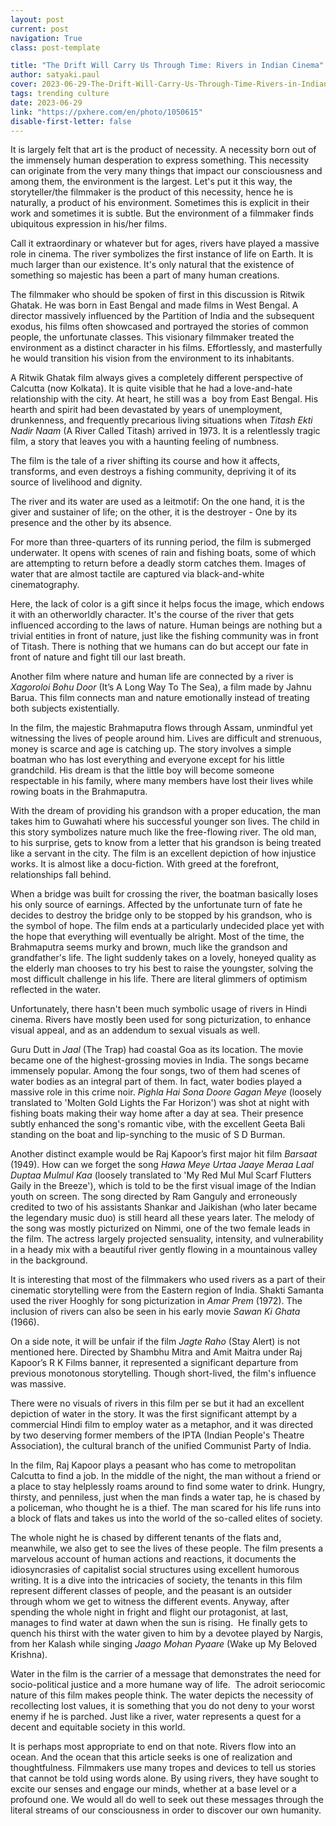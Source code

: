 ```yaml
---
layout: post
current: post
navigation: True
class: post-template

title: "The Drift Will Carry Us Through Time: Rivers in Indian Cinema"
author: satyaki.paul
cover: 2023-06-29-The-Drift-Will-Carry-Us-Through-Time-Rivers-in-Indian-Cinema-landscape-sea-coast-water-nature-boat-morning-shore-lake-river-ship-summer-travel-transportation-reflection-vehicle-bay-landmark-blue-reservoir-tourism-b.jpg
tags: trending culture
date: 2023-06-29
link: "https://pxhere.com/en/photo/1050615"
disable-first-letter: false
---
```

<p class="ql-align-justify">It is largely felt that art is the product of necessity. A necessity born out of the immensely human desperation to express something. This necessity can originate from the very many things that impact our consciousness and among them, the environment is the largest. Let's put it this way, the storyteller/the filmmaker is the product of this necessity, hence he is naturally, a&nbsp;product of his environment. Sometimes this is explicit in their work and sometimes it is subtle. But the environment of a filmmaker finds ubiquitous expression in his/her films.&nbsp;</p><p class="ql-align-justify">Call it extraordinary or whatever but for ages, rivers have played a massive role in cinema. The river symbolizes the first instance of life on Earth. It is much larger than our existence. It's only natural that the existence of something so majestic has been a part of many human creations.&nbsp;</p><p class="ql-align-justify">The filmmaker who should be spoken of first in this discussion is Ritwik Ghatak. He was born in East Bengal and made films in West Bengal. A director massively influenced by the Partition of India and the subsequent exodus, his films often showcased and portrayed the stories of common people, the unfortunate classes. This visionary filmmaker treated the environment as a distinct character in his films. Effortlessly, and masterfully he would transition his vision from the environment to its inhabitants.</p><p class="ql-align-justify">A Ritwik Ghatak film always gives a completely different perspective of Calcutta (now Kolkata). It is quite visible that he had a love-and-hate relationship with the city. At heart, he still was a&nbsp; boy from East Bengal. His hearth and spirit had been devastated by years of unemployment, drunkenness, and frequently precarious living situations when <em >Titash Ekti Nadir Naam</em> (A River Called Titash) arrived in 1973. It is a relentlessly tragic film, a story that leaves you with a haunting feeling of numbness.&nbsp;</p><p class="ql-align-justify">The film is the tale of a river shifting its course and how it affects, transforms, and even destroys a fishing community, depriving it of its source of livelihood and dignity.&nbsp;</p><p class="ql-align-justify">The river and its water are used as a leitmotif: On the one hand, it is the giver and sustainer of life; on the other, it is the destroyer - One by its presence and the other by its absence.&nbsp;</p><p class="ql-align-justify">For more than three-quarters of its running period, the film is submerged underwater. It opens with scenes of rain and fishing boats, some of which are attempting to return before a deadly storm catches them. Images of water that are almost tactile are captured via black-and-white cinematography.&nbsp;</p><p class="ql-align-justify">Here, the lack of color is a gift since it helps focus the image, which endows it with an otherworldly character. It's the course of the river that gets influenced according to the laws of nature. Human beings are nothing but a trivial entities in front of nature, just like the fishing community was in front of Titash. There is nothing that we humans can do but accept our fate in front of nature and fight till our last breath.&nbsp;</p><p class="ql-align-justify">Another film where nature and human life are connected by a river is <em >Xagoroloi Bohu Door</em> (It’s A Long Way To The Sea), a film made by Jahnu Barua. This film connects man and nature emotionally instead of treating both subjects existentially.&nbsp;</p><p class="ql-align-justify">In the film, the majestic Brahmaputra flows through Assam, unmindful yet witnessing the lives of people around him. Lives are difficult and strenuous, money is scarce and age is catching up. The story involves a simple boatman who has lost everything and everyone except for his little grandchild. His dream is that the little boy will become someone respectable in his family, where many members have lost their lives while rowing boats in the Brahmaputra.&nbsp;</p><p class="ql-align-justify">With the dream of providing his grandson with a proper education, the man takes him to Guwahati where his successful younger son lives. The child in this story symbolizes nature much like the free-flowing river. The old man, to his surprise, gets to know from a letter that his grandson is being treated like a servant in the city. The film is an excellent depiction of how injustice works. It is almost like a docu-fiction. With greed at the forefront, relationships fall behind.&nbsp;</p><p class="ql-align-justify">When a bridge was built for crossing the river, the boatman basically loses his only source of earnings. Affected by the unfortunate turn of fate he decides to destroy the bridge only to be stopped by his grandson, who is the symbol of hope. The film ends at a particularly undecided place yet with the hope that everything will eventually be alright. Most of the time, the Brahmaputra seems murky and brown, much like the grandson and grandfather's life. The light suddenly takes on a lovely, honeyed quality as the elderly man chooses to try his best to raise the youngster, solving the most difficult challenge in his life. There are literal glimmers of optimism reflected in the water.&nbsp;&nbsp;&nbsp;&nbsp;&nbsp;</p><p class="ql-align-justify">Unfortunately, there hasn't been much symbolic usage of rivers in Hindi cinema. Rivers have mostly been used for song picturization, to enhance visual appeal, and as an addendum to sexual visuals as well.&nbsp;</p><p class="ql-align-justify">Guru Dutt in <em >Jaal </em>(The Trap) had coastal Goa as its location. The movie became one of the highest-grossing movies in India. The songs became immensely popular. Among the four songs, two of them had scenes of water bodies as an integral part of them. In fact, water bodies played a massive role in this crime noir. <em >Pighla Hai Sona Doore Gagan Meye </em>(loosely translated to 'Molten Gold Lights the Far Horizon') was shot at night with fishing boats making their way home after a day at sea. Their presence subtly enhanced the song's romantic vibe, with the excellent Geeta Bali standing on the boat and lip-synching to the music of S D Burman.&nbsp;&nbsp;</p><p class="ql-align-justify">Another distinct example would be Raj Kapoor’s first major hit film <em >Barsaat</em>&nbsp; (1949). How can we forget the song <em >Hawa Meye Urtaa Jaaye Meraa Laal Duptaa Mulmul Kaa </em>(loosely translated to 'My Red Mul Mul Scarf Flutters Gaily in the Breeze'), which is told to be the first visual image of the Indian youth on screen. The song directed by Ram Ganguly and erroneously credited to two of his assistants Shankar and Jaikishan (who later became the legendary music duo) is still heard all these years later. The melody of the song was mostly picturized on Nimmi, one of the two female leads in the film. The actress largely projected sensuality, intensity, and vulnerability in a heady mix with a beautiful river gently flowing in a mountainous valley in the background.&nbsp;</p><p class="ql-align-justify">It is interesting that most of the filmmakers who used rivers as a part of their cinematic storytelling were from the Eastern region of India. Shakti Samanta used the river Hooghly for song picturization in <em >Amar Prem</em> (1972). The inclusion of rivers can also be seen in his early movie <em >Sawan Ki Ghata</em> (1966).&nbsp;</p><p class="ql-align-justify">On a side note, it will be unfair if the film <em >Jagte Raho</em> (Stay Alert) is not mentioned here. Directed by Shambhu Mitra and Amit Maitra under Raj Kapoor’s R K Films banner, it represented a significant departure from previous monotonous storytelling. Though short-lived, the film's influence was massive.&nbsp;</p><p class="ql-align-justify">There were no visuals of rivers in this film per se but it had an excellent depiction of water in the story. It was the first significant attempt by a commercial Hindi film to employ water as a metaphor, and it was directed by two deserving former members of the IPTA (Indian People's Theatre Association), the cultural branch of the unified Communist Party of India.&nbsp;</p><p class="ql-align-justify">In the film, Raj Kapoor plays a peasant who has come to metropolitan Calcutta to find a job. In the middle of the night, the man without a friend or a place to stay helplessly roams around to find some water to drink. Hungry, thirsty, and penniless, just when the man finds a water tap, he is chased by a policeman, who thought he is a thief. The man scared for his life runs into a block of flats and takes us into the world of the so-called elites of society.&nbsp;</p><p class="ql-align-justify">The whole night he is chased by different tenants of the flats and, meanwhile, we also get to see the lives of these people. The film presents a marvelous account of human actions and reactions, it documents the idiosyncrasies of capitalist social structures using excellent humorous writing. It is a dive into the intricacies of society, the tenants in this film represent different classes of people, and the peasant is an outsider through whom we get to witness the different events. Anyway, after spending the whole night in fright and flight our protagonist, at last, manages to find water at dawn when the sun is rising.&nbsp; He finally gets to quench his thirst with the water given to him by a devotee played by Nargis, from her Kalash while singing <em >Jaago Mohan Pyaare</em> (Wake up My Beloved Krishna).&nbsp;</p><p class="ql-align-justify">Water in the film is the carrier of a message that demonstrates the need for socio-political justice and a more humane way of life.&nbsp; The adroit seriocomic nature of this film makes people think. The water depicts the necessity of recollecting lost values, it is something that you do not deny to your worst enemy if he is parched. Just like a river, water represents a quest for a decent and equitable society in this world.&nbsp;&nbsp;</p><p class="ql-align-justify">It is perhaps most appropriate to end on that note. Rivers flow into an ocean. And the ocean that this article seeks is one of realization and thoughtfulness. Filmmakers use many tropes and devices to tell us stories that cannot be told using words alone. By using rivers, they have sought to excite our senses and engage our minds, whether at a base level or a profound one. We would all do well to seek out these messages through the literal streams of our consciousness in order to discover our own humanity.&nbsp;</p>